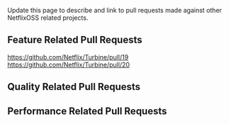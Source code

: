 Update this page to describe and link to pull requests made against other NetflixOSS related projects.

## Feature Related Pull Requests
https://github.com/Netflix/Turbine/pull/19
https://github.com/Netflix/Turbine/pull/20
## Quality Related Pull Requests
## Performance Related Pull Requests
